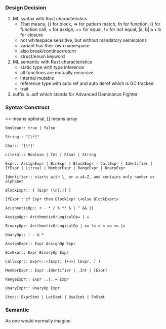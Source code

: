 ### Design Decision

1. ML syntax with Rust characteristics
   - That means, {} for block, => for pattern match, fn for function, () for function call, = for assign, == for equal, != for not equal, |a, b| a + b for closure
   - not whitespace sensitive, but without mandatory semicolons
   - variant has their own namespace
   - also break/continue/return
   - struct/enum keyword
2. ML semantic with Rust characteristics
   - static type with type inference
   - all functions are mutually recursive
   - internal mutable
   - reference type with auto ref and auto deref which is GC tracked
   - trait
3. suffix is .adf which stands for Advanced Dominance Fighter

### Syntax Construct

<> means optional, [] means array

```
Boolean:: true | false

String:: "[\*]"

Char:: '[\*]'

Literal:: Boolean | Int | Float | String

Expr:: AssignExpr | BinExpr | BlockExpr | CallExpr | Identifier | IfExpr | Litreal | MemberExpr | RangeExpr | UnaryExpr

Identifier:: starts with \_ or a-zA-Z, and contains only number or alphabet

BlockExpr:: { [Expr (\n|;)] }

IfExpr:: if Expr then BlockExpr \<else BlockExpr\>

ArithmeticOp:: + - * / % ** & | ^ && ||

AssignOp:: ArithmeticOrLogicalOp= | =

BinaryOp:: ArithmeticOrLogicalOp | == != > < >= <= |>

UnaryOp:: ! - & *

AssignExpr:: Expr AssignOp Expr

BinExpr:: Expr BinaryOp Expr

CallExpr:: Expr<::<[Expr, ]+>>( [Expr, ] )

MemberExpr:: Expr .Identifier | .Int | [Expr]

RangeExpr:: Expr ..|..= Expr

UnaryExpr:: UnaryOp Expr

Stmt:: ExprStmt | LetStmt | UseStmt | FnStmt
```

### Semantic

As one would normally imagine
